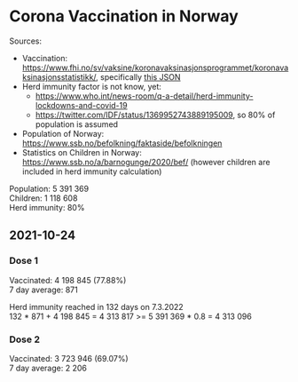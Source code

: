 # Corona Vaccination in Norway

Sources:

- Vaccination: <https://www.fhi.no/sv/vaksine/koronavaksinasjonsprogrammet/koronavaksinasjonsstatistikk/>, specifically [this JSON](https://www.fhi.no/api/chartdata/api/99119)
- Herd immunity factor is not know, yet:
  - <https://www.who.int/news-room/q-a-detail/herd-immunity-lockdowns-and-covid-19>
  - <https://twitter.com/IDF/status/1369952743889195009>, so 80% of population is assumed
- Population of Norway: <https://www.ssb.no/befolkning/faktaside/befolkningen>
- Statistics on Children in Norway: https://www.ssb.no/a/barnogunge/2020/bef/ (however children are included in herd immunity calculation)

Population: 5 391 369  
Children: 1 118 608  
Herd immunity: 80%  

## 2021-10-24

### Dose 1

Vaccinated: 4 198 845 (77.88%)  
7 day average: 871

Herd immunity reached in 132 days on 7.3.2022  
132 * 871 + 4 198 845 = 4 313 817 >= 5 391 369 * 0.8 = 4 313 096

### Dose 2

Vaccinated: 3 723 946 (69.07%)  
7 day average: 2 206


